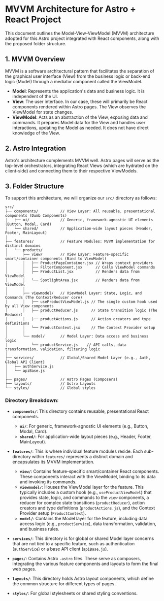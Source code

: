 # MVVM Architecture for Astro + React Project

This document outlines the Model-View-ViewModel (MVVM) architecture adopted for this Astro project integrated with React components, along with the proposed folder structure.

## 1. MVVM Overview

MVVM is a software architectural pattern that facilitates the separation of the graphical user interface (View) from the business logic or back-end logic (Model) through a mediator component called the ViewModel.

-   **Model**: Represents the application's data and business logic. It is independent of the UI.
-   **View**: The user interface. In our case, these will primarily be React components rendered within Astro pages. The View observes the ViewModel for state changes.
-   **ViewModel**: Acts as an abstraction of the View, exposing data and commands. It prepares Model data for the View and handles user interactions, updating the Model as needed. It does not have direct knowledge of the View.

## 2. Astro Integration

Astro's architecture complements MVVM well. Astro pages will serve as the top-level orchestrators, integrating React Views (which are hydrated on the client-side) and connecting them to their respective ViewModels.

## 3. Folder Structure

To support this architecture, we will organize our `src/` directory as follows:

```
src/
├── components/          // View Layer: All reusable, presentational components (Dumb Components)
│   ├── ui/              // Generic, framework-agnostic UI elements (Button, Modal, Card)
│   └── shared/          // Application-wide layout pieces (Header, Footer, MainLayout)
|
├── features/            // Feature Modules: MVVM implementation for distinct domains
│   └── products/
│       ├── view/        // View Layer: Feature-specific smart/container components (Bind to ViewModel)
│       │   ├── ProductPageContainer.jsx // Wraps context providers
│       │   ├── FilterComponent.jsx      // Calls ViewModel commands
│       │   ├── ProductList.jsx          // Renders data from ViewModel
│       │   └── SpotlightArea.jsx        // Renders data from ViewModel
│       |
│       ├── viewmodel/   // ViewModel Layer: State, Logic, and Commands (The Context/Reducer core)
│       │   ├── useProductViewModel.js // The single custom hook used by all View components
│       │   ├── productReducer.js      // State transition logic (The Reducer)
│       │   ├── productActions.js      // Action creators and type definitions
│       │   └── ProductContext.jsx     // The Context Provider setup
│       |
│       └── model/       // Model Layer: Data access and business logic
│           └── productService.js    // API calls, data transformation, validation, filtering logic
│
├── services/            // Global/Shared Model Layer (e.g., Auth, Global API Client)
│   ├── authService.js
│   └── apiBase.js
│
├── pages/               // Astro Pages (Composers)
├── layouts/             // Astro Layouts
└── styles/              // Global styles
```

### Directory Breakdown:

-   **`components/`**: This directory contains reusable, presentational React components.
    -   **`ui/`**: For generic, framework-agnostic UI elements (e.g., Button, Modal, Card).
    -   **`shared/`**: For application-wide layout pieces (e.g., Header, Footer, MainLayout).

-   **`features/`**: This is where individual feature modules reside. Each sub-directory within `features/` represents a distinct domain and encapsulates its MVVM implementation.
    -   **`view/`**: Contains feature-specific smart/container React components. These components interact with the ViewModel, binding to its data and invoking its commands.
    -   **`viewmodel/`**: Houses the ViewModel layer for the feature. This typically includes a custom hook (e.g., `useProductViewModel`) that provides state, logic, and commands to the `view` components, a reducer for complex state transitions (`productReducer`), action creators and type definitions (`productActions.js`), and the Context Provider setup (`ProductContext`).
    -   **`model/`**: Contains the Model layer for the feature, including data access logic (e.g., `productService`), data transformation, validation, and business rules.

-   **`services/`**: This directory is for global or shared Model layer concerns that are not tied to a specific feature, such as authentication (`authService`) or a base API client (`apiBase.js`).

-   **`pages/`**: Contains Astro `.astro` files. These serve as composers, integrating the various feature components and layouts to form the final web pages.

-   **`layouts/`**: This directory holds Astro layout components, which define the common structure for different types of pages.

-   **`styles/`**: For global stylesheets or shared styling conventions.